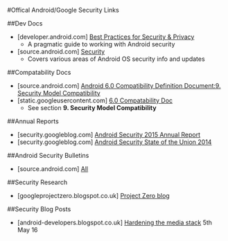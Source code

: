 #Offical Android/Google Security Links

##Dev Docs

- [developer.android.com] [Best Practices for Security & Privacy](http://developer.android.com/training/best-security.html)
  - A pragmatic guide to working with Android security
- [source.android.com] [Security](https://source.android.com/security/index.html)
  - Covers various areas of Android OS security info and updates

##Compatability Docs

- [source.android.com] [Android 6.0 Compatibility Definition Document:9. Security Model Compatibility](https://source.android.com/compatibility/android-cdd.html#9_security_model_compatibility)
- [static.googleusercontent.com] [6.0 Compatability Doc](http://static.googleusercontent.com/media/source.android.com/en//compatibility/android-cdd.pdf)
  - See section **9. Security Model Compatibility**

##Annual Reports

- [security.googleblog.com] [Android Security 2015 Annual Report](https://security.googleblog.com/2016/04/android-security-2015-annual-report.html)
- [security.googleblog.com] [Android Security State of the Union 2014](https://security.googleblog.com/2015/04/android-security-state-of-union-2014.html)

##Android Security Bulletins
- [source.android.com] [All](https://source.android.com/security/bulletin/index.html)

##Security Research

- [googleprojectzero.blogspot.co.uk] [Project Zero blog](http://googleprojectzero.blogspot.co.uk/)

##Security Blog Posts

- [android-developers.blogspot.co.uk] [Hardening the media stack](http://android-developers.blogspot.co.uk/2016/05/hardening-media-stack.html) 5th May 16
